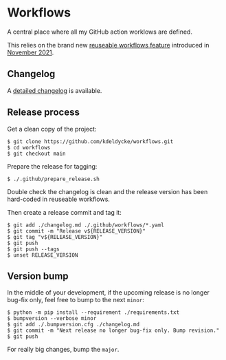 # Workflows

A central place where all my GitHub action worklows are defined.

This relies on the brand new [reuseable workflows feature](https://docs.github.com/en/actions/learn-github-actions/reusing-workflows) introduced in [November 2021](https://github.blog/changelog/2021-11-24-github-actions-reusable-workflows-are-generally-available/).

## Changelog

A [detailed changelog](changelog.md) is available.

## Release process

Get a clean copy of the project:

``` shell-session
$ git clone https://github.com/kdeldycke/workflows.git
$ cd workflows
$ git checkout main
```

Prepare the release for tagging:

``` shell-session
$ ./.github/prepare_release.sh
```

Double check the changelog is clean and the release version has been hard-coded in reuseable workflows.

Then create a release commit and tag it:

``` shell-session
$ git add ./changelog.md ./.github/workflows/*.yaml
$ git commit -m "Release v${RELEASE_VERSION}"
$ git tag "v${RELEASE_VERSION}"
$ git push
$ git push --tags
$ unset RELEASE_VERSION
```

## Version bump

In the middle of your development, if the upcoming release is no longer bug-fix
only, feel free to bump to the next `minor`:

``` shell-session
$ python -m pip install --requirement ./requirements.txt
$ bumpversion --verbose minor
$ git add ./.bumpversion.cfg ./changelog.md
$ git commit -m "Next release no longer bug-fix only. Bump revision."
$ git push
```

For really big changes, bump the `major`.